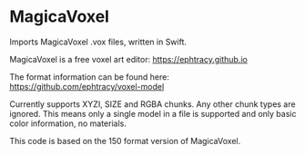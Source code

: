 # MagicaVoxel

Imports MagicaVoxel .vox files, written in Swift. 

MagicaVoxel is a free voxel art editor: https://ephtracy.github.io

The format information can be found here: https://github.com/ephtracy/voxel-model

Currently supports XYZI, SIZE and RGBA chunks. Any other chunk types are ignored. This means only a single model in a file is supported and only basic color information, no materials.

This code is based on the 150 format version of MagicaVoxel.
